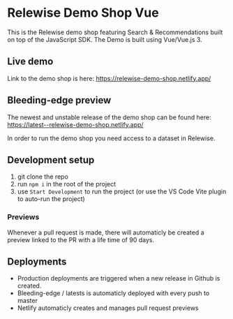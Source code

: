 # Relewise Demo Shop Vue

This is the Relewise demo shop featuring Search & Recommendations built on top of the JavaScript SDK. The Demo is built using Vue/Vue.js 3.

## Live demo

Link to the demo shop is here: https://relewise-demo-shop.netlify.app/

## Bleeding-edge preview

The newest and unstable release of the demo shop can be found here: https://latest--relewise-demo-shop.netlify.app/

In order to run the demo shop you need access to a dataset in Relewise.

## Development setup

1. git clone the repo
2. run `npm i` in the root of the project
3. use `Start Development` to run the project (or use the VS Code Vite plugin to auto-run the project)

### Previews

Whenever a pull request is made, there will automaticly be created a preview linked to the PR with a life time of 90 days.

## Deployments

- Production deployments are triggered when a new release in Github is created.
- Bleeding-edge / latests is automaticly deployed with every push to master
- Netlify automaticly creates and manages pull request previews
